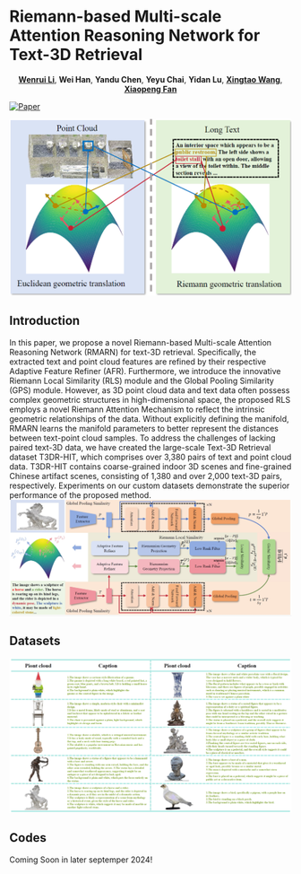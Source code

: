 # Riemann-based Multi-scale Attention Reasoning Network for Text-3D Retrieval

<div align="center">

[**Wenrui Li**](https://liwrui.github.io/),
**Wei Han**,
**Yandu Chen**,
**Yeyu Chai**,
**Yidan Lu**,
[**Xingtao Wang**](https://homepage.hit.edu.cn/xtwang),
[**Xiaopeng Fan**](https://scholar.google.cz/citations?hl=zh-CN&user=4LsZhDgAAAAJ&view_op=list_works&sortby=pubdate)

</div>


[![Paper](http://img.shields.io/badge/paper-arxiv.5811822-B31B1B.svg)](https://arxiv.org/abs/5811822)


![Model Pipeline](fig1.png)
## Introduction
In this paper, we propose a novel Riemann-based Multi-scale Attention Reasoning Network (RMARN) for text-3D retrieval. Specifically, the extracted text and point cloud features are refined by their respective Adaptive Feature Refiner (AFR). Furthermore, we introduce the innovative Riemann Local Similarity (RLS) module and the Global Pooling Similarity (GPS) module. However, as 3D point cloud data and text data often possess complex geometric structures in high-dimensional space, the proposed RLS employs a novel Riemann Attention Mechanism to reflect the intrinsic geometric relationships of the data. Without explicitly defining the manifold, RMARN learns the manifold parameters to better represent the distances between text-point cloud samples. To address the challenges of lacking paired text-3D data, we have created the large-scale Text-3D Retrieval dataset T3DR-HIT, which comprises over 3,380 pairs of text and point cloud data. T3DR-HIT contains coarse-grained indoor 3D scenes and fine-grained Chinese artifact scenes, consisting of 1,380 and over 2,000 text-3D pairs, respectively. Experiments on our custom datasets demonstrate the superior performance of the proposed method.
![Model Pipeline](fig2.png)
## Datasets
![Visual](fig3.png)

## Codes
Coming Soon in later septemper 2024!



